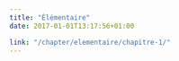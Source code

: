 ```yaml
---
title: "Élémentaire"
date: 2017-01-01T13:17:56+01:00

link: "/chapter/elementaire/chapitre-1/"
---
```

